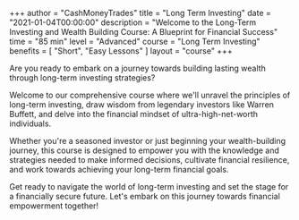 +++
author = "CashMoneyTrades"
title = "Long Term Investing"
date = "2021-01-04T00:00:00"
description = "Welcome to the Long-Term Investing and Wealth Building Course: A Blueprint for Financial Success"
time = "85 min"
level = "Advanced"
course = "Long Term Investing"
benefits = [
    "Short",
    "Easy Lessons"
]
layout = "course"
+++

Are you ready to embark on a journey towards building lasting wealth through long-term investing strategies? 

Welcome to our comprehensive course where we'll unravel the principles of long-term investing, draw wisdom from legendary investors like Warren Buffett, and delve into the financial mindset of ultra-high-net-worth individuals.

Whether you're a seasoned investor or just beginning your wealth-building journey, this course is designed to empower you with the knowledge and strategies needed to make informed decisions, cultivate financial resilience, and work towards achieving your long-term financial goals.

Get ready to navigate the world of long-term investing and set the stage for a financially secure future. Let's embark on this journey towards financial empowerment together!